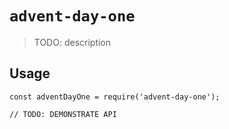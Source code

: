 # `advent-day-one`

> TODO: description

## Usage

```
const adventDayOne = require('advent-day-one');

// TODO: DEMONSTRATE API
```
